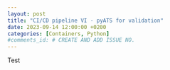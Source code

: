 ```yaml
---
layout: post
title: "CI/CD pipeline VI - pyATS for validation"
date: 2023-09-14 12:00:00 +0200
categories: [Containers, Python]
#comments_id: # CREATE AND ADD ISSUE NO.
---
```


Test
